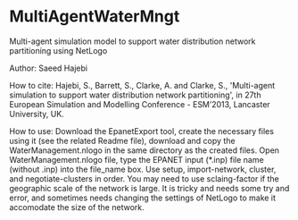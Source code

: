 MultiAgentWaterMngt
===================
Multi-agent simulation model to support water distribution network partitioning using NetLogo

Author: Saeed Hajebi

How to cite: Hajebi, S., Barrett, S., Clarke, A. and Clarke, S., 
  'Multi-agent simulation to support water distribution network partitioning', 
  in 27th European Simulation and Modelling Conference - ESM’2013, Lancaster University, UK.
  

How to use:
Download the EpanetExport tool, 
create the necessary files using it (see the related Readme file), 
download and copy the WaterManagement.nlogo in the same directory as the created files. 
Open WaterManagement.nlogo file, type the EPANET input (*.inp) file name (without .inp) into the file_name box. 
Use setup, import-network, cluster, and negotiate-clusters in order.
You may need to use sclaing-factor if the geographic scale of the network is large. 
  It is tricky and needs some try and error, and sometimes needs changing the settings 
  of NetLogo to make it accomodate the size of the network.
